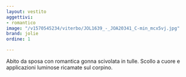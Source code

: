 ```yaml
---
layout: vestito
aggettivi:
- romantico
image: "/v1570545234/viterbo/JOL1639_-_JOA20341_C-min_mcx5vj.jpg"
brand: jolie
ordine: 1

---
```

Abito da sposa con romantica gonna scivolata in tulle. Scollo a cuore e applicazioni luminose ricamate sul corpino.